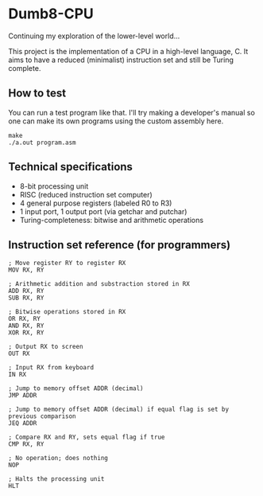 # Dumb8-CPU

Continuing my exploration of the lower-level world...

This project is the implementation of a CPU in a high-level language, C. It aims to have a reduced (minimalist) instruction set and still be Turing complete.

## How to test

You can run a test program like that. I'll try making a developer's manual so one can make its own programs using the custom assembly here. 

```
make
./a.out program.asm
```

## Technical specifications

- 8-bit processing unit
- RISC (reduced instruction set computer)
- 4 general purpose registers (labeled R0 to R3)
- 1 input port, 1 output port (via getchar and putchar)
- Turing-completeness: bitwise and arithmetic operations

## Instruction set reference (for programmers)

```
; Move register RY to register RX
MOV RX, RY 

; Arithmetic addition and substraction stored in RX
ADD RX, RY
SUB RX, RY

; Bitwise operations stored in RX
OR RX, RY
AND RX, RY
XOR RX, RY

; Output RX to screen
OUT RX

; Input RX from keyboard
IN RX

; Jump to memory offset ADDR (decimal)
JMP ADDR

; Jump to memory offset ADDR (decimal) if equal flag is set by previous comparison
JEQ ADDR

; Compare RX and RY, sets equal flag if true
CMP RX, RY

; No operation; does nothing
NOP

; Halts the processing unit
HLT

```
